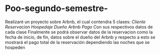 # Poo-segundo-semestre-
Realizaré un proyecto sobre Arbnb, el cual contendra 5 clases:
*Cliente
Reservacion 
Hospedaje 
Dueño Arbnb 
Pago*
Con sus respectivos datos de cada clase 
Finalmente se podrá observar datos de la reservacion como la fecha de inicio, de fin, datos sobre el dueño del Arbnb
y respecto a esto se mostrará el pago total de la reservación dependiendo las noches que se hospeden 

